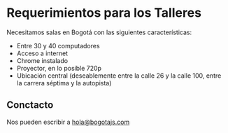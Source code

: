 # Requerimientos para los Talleres

Necesitamos salas en Bogotá con las siguientes características:
- Entre 30 y 40 computadores
- Acceso a internet
- Chrome instalado
- Proyector, en lo posible 720p
- Ubicación central (deseablemente entre la calle 26 y la calle 100, entre la carrera séptima y la autopista)

## Conctacto
Nos pueden escribir a [hola@bogotajs.com](mailto:hola@bogotajs.com)
